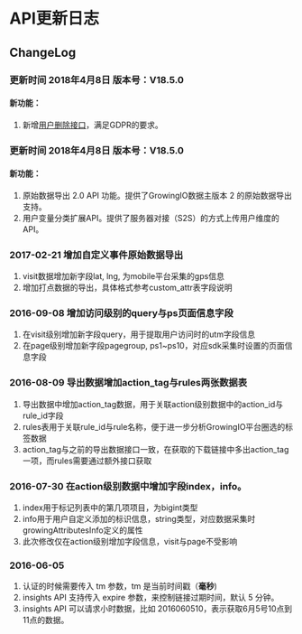 # API更新日志

## ChangeLog

### 更新时间 2018年4月8日 版本号：V18.5.0
#### **新功能：**
1. 新增[用户删除接口](https://docs.growingio.com/api/DeleteVisitorAPI.html)，满足GDPR的要求。

### 更新时间 2018年4月8日 版本号：V18.5.0

#### **新功能：**

1. 原始数据导出 2.0  API 功能。提供了GrowingIO数据主版本 2 的原始数据导出支持。
2. 用户变量分类扩展API。提供了服务器对接（S2S）的方式上传用户维度的API。

### 2017-02-21 增加自定义事件原始数据导出

1. visit数据增加新字段lat, lng, 为mobile平台采集的gps信息
2. 增加打点数据的导出，具体格式参考custom\_attr表字段说明

### 2016-09-08 增加访问级别的query与ps页面信息字段

1. 在visit级别增加新字段query，用于提取用户访问时的utm字段信息
2. 在page级别增加新字段pagegroup, ps1~ps10，对应sdk采集时设置的页面信息字段

### 2016-08-09 导出数据增加action\_tag与rules两张数据表

1. 导出数据中增加action\_tag数据，用于关联action级别数据中的action\_id与rule\_id字段
2. rules表用于关联rule\_id与rule名称，便于进一步分析GrowingIO平台圈选的标签数据
3. action\_tag与之前的导出数据接口一致，在获取的下载链接中多出action\_tag一项，而rules需要通过额外接口获取

### 2016-07-30 在action级别数据中增加字段index，info。

1. index用于标记列表中的第几项项目，为bigint类型
2. info用于用户自定义添加的标识信息，string类型，对应数据采集时growingAttributesInfo定义的属性
3. 此次修改仅在action级别增加字段信息，visit与page不受影响

### 2016-06-05

1. 认证的时候需要传入 tm 参数，tm 是当前时间戳（**毫秒**\)
2. insights API 支持传入 expire 参数，来控制链接过期时间，默认 5 分钟。
3. insights API 可以请求小时数据，比如 2016060510，表示获取6月5号10点到11点的数据。

